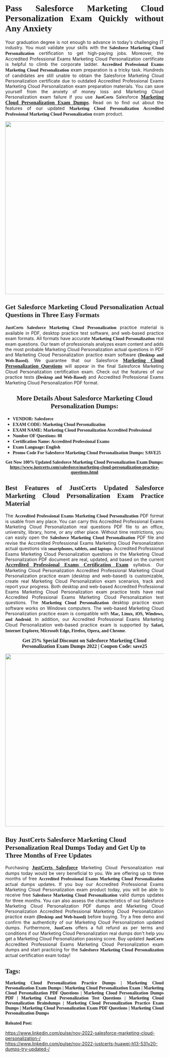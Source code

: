 <h1 style="text-align: justify;"><span style="font-family:Georgia,serif;"><strong>Pass Salesforce Marketing Cloud Personalization Exam Quickly without Any Anxiety</strong></span></h1>

<p style="text-align: justify;">Your graduation degree is not enough to advance in today&#39;s challenging IT industry. You must validate your skills with the <span style="font-family:Georgia,serif;"><strong>Salesforce Marketing Cloud Personalization</strong></span> certification to get high-paying jobs. Moreover, the Accredited Professional Exams Marketing Cloud Personalization certificate is helpful to climb the corporate ladder. <span style="font-family:Georgia,serif;"><strong>Accredited Professional Exams Marketing Cloud Personalization</strong></span> exam preparation is a tricky task. Hundreds of candidates are still unable to obtain the Salesforce Marketing Cloud Personalization certificate due to outdated Accredited Professional Exams Marketing Cloud Personalization exam preparation materials. You can save yourself from the anxiety of money loss and Marketing Cloud Personalization exam failure if you use <span style="font-size:14px;"><span style="font-family:Georgia,serif;"><strong>JustCerts</strong></span></span> Salesforce <a href="https://www.justcerts.com/salesforce/marketing-cloud-personalization-practice-questions.html"><span style="font-size:16px;"><span style="font-family:Georgia,serif;"><strong>Marketing Cloud Personalization Exam Dumps</strong></span></span></a>. Read on to find out about the features of our updated <span style="font-family:Georgia,serif;"><strong>Marketing Cloud Personalization Accredited Professional Marketing Cloud Personalization</strong></span> exam product.</p>

<p style="text-align: center;"><a href="https://www.justcerts.com/salesforce/marketing-cloud-personalization-practice-questions.html"><img alt="" src="https://i.imgur.com/vMtJAhX.jpg" style="width: 1350px; height: 550px;" /></a></p>

<h2 style="text-align: justify;"><span style="font-family:Georgia,serif;"><strong>Get Salesforce Marketing Cloud Personalization Actual Questions in Three Easy Formats</strong></span></h2>

<p style="text-align: justify;"><span style="font-size:14px;"><span style="font-family:Georgia,serif;"><strong>JustCerts</strong></span></span> <span style="font-family:Georgia,serif;"><strong>Salesforce Marketing Cloud Personalization</strong></span> practice material is available in PDF, desktop practice test software, and web-based practice exam formats. All formats have accurate <span style="font-family:Georgia,serif;"><strong>Marketing Cloud Personalization </strong></span> real exam questions. Our team of professionals analyzes exam content and adds the most probable Marketing Cloud Personalization actual questions in PDF and Marketing Cloud Personalization practice exam software <span style="font-family:Georgia,serif;"><strong>(Desktop and Web-Based)</strong></span>. We guarantee that our Salesforce <a href="https://www.justcerts.com/salesforce/marketing-cloud-personalization-practice-questions.html"><span style="font-size:16px;"><span style="font-family:Georgia,serif;"><strong>Marketing Cloud Personalization Questions</strong></span></span></a> will appear in the final Salesforce Marketing Cloud Personalization certification exam. Check out the features of our practice tests <span style="font-family:Georgia,serif;"><strong>(Desktop and Web-Based)</strong></span> and Accredited Professional Exams Marketing Cloud Personalization PDF format.</p>

<h2 style="text-align: center;"><strong><span style="font-family:Georgia,serif;">More Details About Salesforce Marketing Cloud Personalization Dumps:</span></strong></h2>

<ul>
	<li style="text-align: justify;"><span style="font-size:14px;"><span style="font-family:Georgia,serif;"><strong>VENDOR: Salesforce</strong></span></span></li>
	<li style="text-align: justify;"><span style="font-size:14px;"><span style="font-family:Georgia,serif;"><strong>EXAM CODE: Marketing Cloud Personalization</strong></span></span></li>
	<li style="text-align: justify;"><span style="font-size:14px;"><span style="font-family:Georgia,serif;"><strong>EXAM NAME: Marketing Cloud Personalization Accredited Professional</strong></span></span></li>
	<li style="text-align: justify;"><span style="font-size:14px;"><span style="font-family:Georgia,serif;"><strong>Number OF Questions: 88</strong></span></span></li>
	<li style="text-align: justify;"><span style="font-size:14px;"><span style="font-family:Georgia,serif;"><strong>Certification Name: Accredited Professional Exams</strong></span></span></li>
	<li style="text-align: justify;"><span style="font-size:14px;"><span style="font-family:Georgia,serif;"><strong>Exam Language: English</strong></span></span></li>
	<li style="text-align: justify;"><span style="font-size:14px;"><span style="font-family:Georgia,serif;"><strong>Promo Code For Salesforce Marketing Cloud Personalization Dumps: SAVE25</strong></span></span></li>
</ul>

<p style="text-align: center;"><strong><span style="font-family:Georgia,serif;"><span style="font-size:14px;">Get Now 100% Updated Salesforce Marketing Cloud Personalization Exam Dumps:</span> <a href="https://www.justcerts.com/salesforce/marketing-cloud-personalization-practice-questions.html">https://www.justcerts.com/salesforce/marketing-cloud-personalization-practice-questions.html</a></span></strong></p>

<h2 style="text-align: justify;"><span style="font-family:Georgia,serif;"><strong>Best Features of JustCerts Updated Salesforce Marketing Cloud Personalization Exam Practice Material</strong></span></h2>

<p style="text-align: justify;">The <span style="font-family:Georgia,serif;"><strong>Accredited Professional Exams Marketing Cloud Personalization</strong></span> PDF format is usable from any place. You can carry this Accredited Professional Exams Marketing Cloud Personalization real questions PDF file to an office, university, library, home, or any other place. Without time restrictions, you can easily open the <span style="font-family:Georgia,serif;"><strong>Salesforce Marketing Cloud Personalization</strong></span> PDF file and revise the Accredited Professional Exams Marketing Cloud Personalization actual questions via <span style="font-family:Georgia,serif;"><strong>smartphones, tablets, and laptops</strong></span>. Accredited Professional Exams Marketing Cloud Personalization questions in the Marketing Cloud Personalization PDF document are real, updated, and based on the current <a href="https://www.justcerts.com/salesforce/accredited-professional-exams-certification-exams.html"><span style="font-size:16px;"><span style="font-family:Georgia,serif;"><strong>Accredited Professional Exams Certification Exam</strong></span></span></a> syllabus. Our Marketing Cloud Personalization Accredited Professional Marketing Cloud Personalization practice exam (desktop and web-based) is customizable, create real Marketing Cloud Personalization exam scenarios, track and report your progress. Both desktop and web-based Accredited Professional Exams Marketing Cloud Personalization exam practice tests have real Accredited Professional Exams Marketing Cloud Personalization test questions. The <span style="font-family:Georgia,serif;"><strong> Marketing Cloud Personalization</strong></span> desktop practice exam software works on Windows computers. The web-based Marketing Cloud Personalization practice exam is compatible with <span style="font-family:Georgia,serif;"><strong>Mac, Linux, iOS, Windows, and Android</strong></span>. In addition, our Accredited Professional Exams Marketing Cloud Personalization web-based practice exam is supported by <span style="font-family:Georgia,serif;"><strong>Safari, Internet Explorer, Microsoft Edge, Firefox, Opera, and Chrome</strong></span>.</p>

<p style="text-align: center;"><span style="font-size:16px;"><strong><span style="font-family:Georgia,serif;">Get 25% Special Discount on Salesforce Marketing Cloud Personalization Exam Dumps 2022 | Coupon Code: save25</span></strong></span></p>

<p style="text-align: center;"><a href="https://www.justcerts.com/salesforce/marketing-cloud-personalization-practice-questions.html"><img alt="" src="https://i.imgur.com/2CC6Cda.jpg" style="width: 1350px; height: 550px;" /></a></p>

<h2><span style="font-family:Georgia,serif;"><strong>Buy JustCerts Salesforce Marketing Cloud Personalization Real Dumps Today and Get Up to Three Months of Free Updates</strong></span></h2>

<p style="text-align: justify;">Purchasing <a href="https://www.justcerts.com/salesforce-certification-exams.html"><span style="font-size:16px;"><span style="font-family:Georgia,serif;"><strong>JustCerts Salesforce</strong></span></span></a> Marketing Cloud Personalization real dumps today would be very beneficial to you. We are offering up to three months of free <span style="font-family:Georgia,serif;"><strong>Accredited Professional Exams Marketing Cloud Personalization</strong></span> actual dumps updates. If you buy our Accredited Professional Exams Marketing Cloud Personalization exam product today, you will be able to receive free<span style="font-family:Georgia,serif;"><strong> Salesforce Marketing Cloud Personalization</strong></span> valid dumps updates for three months. You can also assess the characteristics of our Salesforce Marketing Cloud Personalization PDF dumps and Marketing Cloud Personalization Accredited Professional Marketing Cloud Personalization practice exam <span style="font-family:Georgia,serif;"><strong>(Desktop and Web-based)</strong></span> before buying. Try a free demo and confirm the authenticity of our Marketing Cloud Personalization updated dumps. Furthermore, <span style="font-size:14px;"><span style="font-family:Georgia,serif;"><strong>JustCerts</strong></span></span> offers a full refund as per terms and conditions if our Marketing Cloud Personalization real dumps don&#39;t help you get a Marketing Cloud Personalization passing score. Buy updated <span style="font-size:14px;"><span style="font-family:Georgia,serif;"><strong>JustCerts</strong></span></span> Accredited Professional Exams Marketing Cloud Personalization exam dumps and start practicing for the <span style="font-family:Georgia,serif;"><strong>Salesforce Marketing Cloud Personalization</strong></span> actual certification exam today!</p>

<h2 style="text-align: justify;"><span style="font-family:Georgia,serif;"><strong>Tags:</strong></span></h2>

<p style="text-align: justify;"><span style="font-family:Georgia,serif;"><strong>Marketing Cloud Personalization Practice Dumps | Marketing Cloud Personalization Exam Dumps | Marketing Cloud Personalization Exam | Marketing Cloud Personalization PDF Questions | Marketing Cloud Personalization Dumps PDF | Marketing Cloud Personalization Test Questions | Marketing Cloud Personalization Braindumps | Marketing Cloud Personalization Practice Exam Dumps | Marketing Cloud Personalization Exam PDF Questions | Marketing Cloud Personalization Dumps<br />
<br />
Releated Post:</strong></span></p>

<p><a href="https://www.linkedin.com/pulse/nov-2022-salesforce-marketing-cloud-personalization-/">https://www.linkedin.com/pulse/nov-2022-salesforce-marketing-cloud-personalization-/ </a><br />
<a href="https://www.linkedin.com/pulse/nov-2022-salesforce-marketing-cloud-personalization-/">https://www.linkedin.com/pulse/nov-2022-justcerts-huawei-h13-531v20-dumps-try-updated-/ </a></p>
